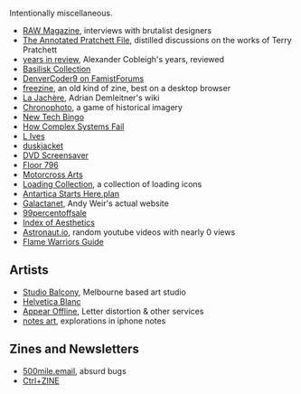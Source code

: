 Intentionally miscellaneous.

- [RAW Magazine](https://brutalistwebsites.com/raw/), interviews with brutalist designers
- [The Annotated Pratchett File](https://www.lspace.org/books/apf/), distilled discussions on the works of Terry Pratchett
- [years in review](https://years.cblgh.org/), Alexander Cobleigh's years, reviewed
- [Basilisk Collection](https://suricrasia.online/unfiction/basilisk/)
- [DenverCoder9 on FamistForums](www.mirrorsoferis.com/forum/thread05232003a.html)
- [freezine](https://freezine.xyz/index.html), an old kind of zine, best on a desktop browser
- [La Jachère](https://jache.re/), Adrian Demleitner's wiki
- [Chronophoto](https://www.chronophoto.app/game.html), a game of historical imagery
- [New Tech Bingo](https://codepen.io/aardrian/full/YzOzKOp)
- [How Complex Systems Fail](https://how.complexsystems.fail)
- [L Ives](http://www.lucy-ives.com/)
- [duskjacket](https://duskjacket.com/)
- [DVD Screensaver](https://dvdscreensaver.net/)
- [Floor 796](https://floor796.com)
- [Motorcross Arts](https://motocross-arts.tumblr.com/)
- [Loading Collection](https://loadingcollection.matoseb.com/), a collection of loading icons
- [Antartica Starts Here.plan](https://drwho.virtadpt.net/drwho.plan)
- [Galactanet](http://www.galactanet.com/), Andy Weir's actual website
- [99percentoffsale](https://www.99percentoffsale.com/)
- [Index of Aesthetics](https://cari.institute/aesthetics)
- [Astronaut.io](http://astronaut.io/), random youtube videos with nearly 0 views
- [Flame Warriors Guide](https://www.flamewarriorsguide.com/)
## Artists

- [Studio Balcony](https://studiobalcony.com/), Melbourne based art studio
- [Helvetica Blanc](https://helveticablanc.com/index.html)
- [Appear Offline](https://appear-offline.com/), Letter distortion & other services
- [notes art](https://notes.art/), explorations in iphone notes

## Zines and Newsletters

- [500mile.email](https://500mile.email/), absurd bugs
- [Ctrl+ZINE](https://ctrl-c.club/~loghead/ctrl-zine.html)